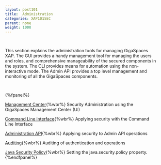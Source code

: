 ```yaml
---
layout: post101
title:  Administration
categories: XAP101SEC
parent: none
weight: 1000
---
```


<br>

This section explains the administration tools for managing GigaSpaces XAP. The GUI provides a handy management tool for managing the users and roles, and comprehensive manageability of the secured components in the system. The CLI provides means for automation using the non-interactive mode. The Admin API provides a top level management and monitoring of all the GigaSpaces components.


<br>

{%fpanel%}

[Management Center](./gigaspaces-management-center-(ui)-security.html){%wbr%}
Security Administration using the GigaSpaces Management Center (UI)


[Command Line Interface](./command-line-interface-(cli)-security.html){%wbr%}
Applying security with the Command Line Interface

[Administration API](./administration-and-monitoring-api-security.html){%wbr%}
Applying security to Admin API operations

[Auditing](./auditing.html){%wbr%}
Auditing of authentication and operations

[Java Security Policy](./java-security-policy-file.html){%wbr%}
Setting the java.security.policy property.
{%endfpanel%}

